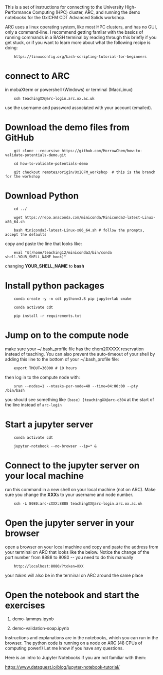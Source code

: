 This is a set of instructions for connecting to the University High-Performance Computing (HPC) cluster, ARC, and running the demo notebooks for the OxICFM CDT Advanced Solids workshop.

ARC uses a linux operating system, like most HPC clusters, and has no GUI, only a command-line. I recommend getting familar with the basics of running commands in a BASH terminal by reading through this briefly if you get stuck, or if you want to learn more about what the following recipe is doing: 

        https://linuxconfig.org/bash-scripting-tutorial-for-beginners


# connect to ARC

in mobaXterm or powershell (Windows) or terminal (Mac/Linux)

        ssh teachingXX@arc-login.arc.ox.ac.uk

use the username and password associated with your account (emailed).

# Download the demo files from GitHub

        git clone --recursive https://github.com/MorrowChem/how-to-validate-potentials-demo.git

        cd how-to-validate-potentials-demo

        git checkout remotes/origin/OxICFM_workshop  # this is the branch for the workshop

# Download Python

        cd ../ 

        wget https://repo.anaconda.com/miniconda/Miniconda3-latest-Linux-x86_64.sh

        bash Miniconda3-latest-Linux-x86_64.sh # follow the prompts, accept the defaults

copy and paste the line that looks like:

        eval "$(/home/teaching12/miniconda3/bin/conda shell.YOUR_SHELL_NAME hook)"

changing **YOUR_SHELL_NAME** to **bash**

# Install python packages

        conda create -y -n cdt python=3.8 pip jupyterlab cmake

        conda activate cdt

        pip install -r requirements.txt

# Jump on to the compute node
make sure your ~/.bash_profile file has the chem20XXXX reservation instead of teaching. You can also prevent the auto-timeout of your shell by adding this line to the bottom of your ~/.bash_profile file:

        export TMOUT=36000 # 10 hours

then log in to the compute node with:

        srun --nodes=1 --ntasks-per-node=40 --time=04:00:00 --pty /bin/bash

you should see something like `(base) [teachingXX@arc-c304` at the start of the line instead of `arc-login`

# Start a jupyter server

        conda activate cdt

        jupyter-notebook --no-browser --ip=* &

# Connect to the jupyter server on your local machine
run this command in a new shell on your local machine (not on ARC). Make sure you change the **XXX**s to your username and node number.

        ssh -L 8080:arc-cXXX:8888 teachingXX@arc-login.arc.ox.ac.uk

# Open the jupyter server in your browser
open a browser on your local machine and copy and paste the address from your terminal on ARC that looks like the below. Notice the change of the port number from 8888 to 8080 -- you need to do this manually

        http://localhost:8080/?token=XXX

your *token* will also be in the terminal on ARC around the same place

# Open the notebook and start the exercises

1. demo-lammps.ipynb

2. demo-validation-soap.ipynb

Instructions and explanations are in the notebooks, which you can run in the browser. The python code is running on a node on ARC (48 CPUs of computing power!) Let me know if you have any questions.

Here is an intro to Jupyter Notebooks if you are not familiar with them:

https://www.dataquest.io/blog/jupyter-notebook-tutorial/
